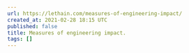 ```yaml
---
url: https://lethain.com/measures-of-engineering-impact/
created_at: 2021-02-28 18:15 UTC
published: false
title: Measures of engineering impact.
tags: []
---
```




